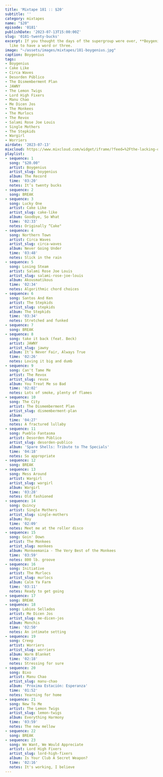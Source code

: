 ```yaml
---
title: 'Mixtape 181 :: $20'
subtitle: ''
category: mixtapes
name: "$20"
episode: '0181'
publishDate: '2023-07-13T15:00:00Z'
slug: '0181-twenty-bucks'
excerpt: If you thought the days of the supergroup were over, **Boygenius** would
  like to have a word or three.
image: "~/assets/images/mixtapes/181-boygenius.jpg"
caption: Boygenius
tags:
- Boygenius
- Cake Like
- Circa Waves
- Desorden Público
- The Dismemberment Plan
- JAWNY
- The Lemon Twigs
- Lord High Fixers
- Manu Chao
- Me Dicen Jos
- The Monkees
- The Murlocs
- The Revox
- Salami Rose Joe Louis
- Single Mothers
- The Stepkids
- Wargirl
- Worriers
airdate: '2023-07-13'
mixcloud: https://www.mixcloud.com/widget/iframe/?feed=%2Fthe-lacking-org%2Fgcrfew-181-twenty-bucks%2F&hide_artwork=1&hide_cover=1&light=1
playlist:
- sequence: 1
  song: "$20.00"
  artist: Boygenius
  artist_slug: boygenius
  album: The Record
  time: '03:20'
  notes: It’s twenty bucks
- sequence: 2
  song: BREAK
- sequence: 3
  song: Lucky One
  artist: Cake Like
  artist_slug: cake-like
  album: Goodbye, So What
  time: '02:33'
  notes: Originally “Cake"
- sequence: 4
  song: Northern Town
  artist: Circa Waves
  artist_slug: circa-waves
  album: Never Going Under
  time: '03:48'
  notes: Slick in the rain
- sequence: 5
  song: Losing Steam
  artist: Salami Rose Joe Louis
  artist_slug: salami-rose-joe-louis
  album: Akousmatikous
  time: '02:34'
  notes: Algorithmic chord choices
- sequence: 6
  song: Santos And Ken
  artist: The Stepkids
  artist_slug: stepkids
  album: The Stepkids
  time: '03:34'
  notes: Stretched and funked
- sequence: 7
  song: BREAK
- sequence: 8
  song: take it back (feat. Beck)
  artist: JAWNY
  artist_slug: jawny
  album: It’s Never Fair, Always True
  time: '02:26'
  notes: Loving it big and dumb
- sequence: 9
  song: Can't Tame Me
  artist: The Revox
  artist_slug: revox
  album: You Treat Me so Bad
  time: '02:02'
  notes: Lots of smoke, plenty of flames
- sequence: 10
  song: The City
  artist: The Dismemberment Plan
  artist_slug: dismemberment-plan
  album:
  time: '04:27'
  notes: A fractured lullaby
- sequence: 11
  song: Pueblo Fantasma
  artist: Desorden Público
  artist_slug: desorden-publico
  album: 'Spare Shells: Tribute to The Specials'
  time: '04:18'
  notes: So appropriate
- sequence: 12
  song: BREAK
- sequence: 13
  song: Mess Around
  artist: Wargirl
  artist_slug: wargirl
  album: Wargirl
  time: '03:28'
  notes: Old fashioned
- sequence: 14
  song: Quincy
  artist: Single Mothers
  artist_slug: single-mothers
  album: Roy
  time: '02:09'
  notes: Meet me at the roller disco
- sequence: 15
  song: Goin' Down
  artist: The Monkees
  artist_slug: monkees
  album: Monkeemania - The Very Best of the Monkees
  time: '03:59'
  notes: 800 lb. groove
- sequence: 16
  song: Initiative
  artist: The Murlocs
  artist_slug: murlocs
  album: Calm Ya Farm
  time: '03:11'
  notes: Ready to get going
- sequence: 17
  song: BREAK
- sequence: 18
  song: Labios Sellados
  artist: Me Dicen Jos
  artist_slug: me-dicen-jos
  album: Monchis
  time: '02:50'
  notes: An intimate setting
- sequence: 19
  song: Creep
  artist: Worriers
  artist_slug: worriers
  album: Warm Blanket
  time: '02:18'
  notes: Stressing for sure
- sequence: 20
  song: Bixo
  artist: Manu Chao
  artist_slug: manu-chao
  album: 'Próxima Estación: Esperanza'
  time: '01:52'
  notes: Yearning for home
- sequence: 21
  song: New To Me
  artist: The Lemon Twigs
  artist_slug: lemon-twigs
  album: Everything Harmony
  time: '03:59'
  notes: The new mellow
- sequence: 22
  song: BREAK
- sequence: 23
  song: We Want, We Would Appreciate
  artist: Lord High Fixers
  artist_slug: lord-high-fixers
  album: Is Your Club A Secret Weapon?
  time: '02:16'
  notes: It's working, I believe
---
```


